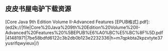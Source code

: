 ## 皮皮书屋电驴下载资源 

[Professional SharePoint 2010 Development.pdf]: (ed2k://|file|Professional%20SharePoint%202010%20Development.pdf|30942575|2822eec70b7ec163ac76effe09f80633|h=7cssruzsgdfr246ajfo7ud4umlgm6bbo|/)

[Core J2EE Patterns_ Best Practices and Design Strategies, Second Edition.chm]: (ed2k://|file|Core%20J2EE%20Patterns_%20Best%20Practices%20and%20Design%20Strategies%2C%20Second%20Edition.chm|4098490|04ca3c0eafcbf754fd43d34f8550e2b3|h=jdmfhqscz7mjm37q4o6k5biic7w3wlte|/)

[Mastering Cloud Computing.pdf]: (ed2k://|file|Mastering%20Cloud%20Computing.pdf|36936010|8c4b50c4c58374958ca6bd7f8efc2653|h=ix2g2hwzgvpppihqqhpx6n622sn7tecq|/)

[Microsoft SQL Server 2008 High Availability with Clustering & Database Mirroring.pdf]: (ed2k://|file|Microsoft%20SQL%20Server%202008%20High%20Availability%20with%20Clustering%20%26%20Database%20Mirroring.pdf|13646872|03e59f32d1f62b54c48a2d94379488ae|h=zqsw3uurkh7nkuzjeajianqlqpi5kd2f|/)

[Apache_ The Definitive Guide, 3rd Edition.chm]: (ed2k://|file|Apache_%20The%20Definitive%20Guide%2C%203rd%20Edition.chm|909067|c0f486884738a8e1ae0733f448571dab|h=seusngcf2xz3ada4fdr6ke445t3ic4ij|/)

[Purely Functional Data Structures （完整版OCR）.pdf]: (ed2k://|file|Purely%20Functional%20Data%20Structures%20%EF%BC%88%E5%AE%8C%E6%95%B4%E7%89%88OCR%EF%BC%89.pdf|7770773|2d7c7d47fb1bf47b0bdae6e535c4f0d5|h=22y3ucccxsjnvpn63ky6uclmikwqlwua|/)

[Switching to the Mac_ The Missing Manual, Snow Leopard Edition.pdf]: (ed2k://|file|Switching%20to%20the%20Mac_%20The%20Missing%20Manual%2C%20Snow%20Leopard%20Edition.pdf|9220873|3035c0fef9c02e47bbe30feca68ce993|h=ik6t5kmd5s5prkdg62nxtz3fw55tv2b6|/)

[Ubuntu Made Easy.pdf]: (ed2k://|file|Ubuntu%20Made%20Easy.pdf|23450355|26a159f96fa0246098b9f804d0141f18|h=fgiyp5qk72hgciznkfqacccc7y3mmq3x|/)

[JavaScript DOM编程艺术.pdf]: (ed2k://|file|JavaScript%20DOM%E7%BC%96%E7%A8%8B%E8%89%BA%E6%9C%AF.pdf|24242063|134a46d01205a5d30cbbc98c9b074caf|h=2hoe76y4g6pswmfdxlo2coiejgz7zpci|/)

[HTML5 24-Hour Trainer.pdf]: (ed2k://|file|HTML5%2024-Hour%20Trainer.pdf|15754468|338ad1261bb53cae64ed2b60fa40c6dd|h=zf6gqtdmv5umh6uwup63miy654eupl2y|/)

[Level of Detail for 3D Graphics.pdf]: (ed2k://|file|Level%20of%20Detail%20for%203D%20Graphics.pdf|7693798|42bae11e973ee68f175387f99572f96a|h=ads3pquvpiay5q4fctk4ru2sxmnqs6e3|/)

[The Rspec Book Beta 15.pdf]: (ed2k://|file|The%20Rspec%20Book%20Beta%2015.pdf|5818604|248b6fe2f55c53a1943217fd72c07856|h=gomiusblanz6jkekl65fgh5lk2rxlxxk|/)

[OpenGL 参考手册.zip]: (ed2k://|file|OpenGL%20%E5%8F%82%E8%80%83%E6%89%8B%E5%86%8C.zip|2783246|2adb33e5c54e20ebba2145eb1d458eb6|h=cx7rotyeo4y54hsxvcufrvzinzuqctnd|/)

[软件测试经验与教训(Lessons Learned in Software Testing).pdf]: (ed2k://|file|%E8%BD%AF%E4%BB%B6%E6%B5%8B%E8%AF%95%E7%BB%8F%E9%AA%8C%E4%B8%8E%E6%95%99%E8%AE%AD%28Lessons%20Learned%20in%20Software%20Testing%29.pdf|7237654|9d20839993a169bf5589ccafd4ac3be4|h=6gacmddr576chfvigw4zxs5umkie4m7t|/)

[Scripting Intelligence_ Web 3.0 Information, Gathering and Processing.pdf]: (ed2k://|file|Scripting%20Intelligence_%20Web%203.0%20Information%2C%20Gathering%20and%20Processing.pdf|5520046|54c873aa00a3cd801aaf2284386470a7|h=3subjpyrzc3oph4wqxkphzzxc2ivvbrc|/)

[SVG Essentials.pdf]: (ed2k://|file|SVG%20Essentials.pdf|2196099|a1c9d833527c48b6361f7e8ccc69d213|h=bz2qdqnbuuwdnxjx5o47xh6e7hswhzuj|/)

[Inside Microsoft Windows SharePoint Services 3.0.chm]: (ed2k://|file|Inside%20Microsoft%20Windows%20SharePoint%20Services%203.0.chm|9981941|657de91659191157af1dd61161760fb3|h=763qpyh3qgw4ireahwvvtc5hwa6ma2ep|/)

[Introduction Visual C# 2010.pdf]: (ed2k://|file|Introduction%20Visual%20C%23%202010.pdf|19794448|5ad762d28f21e5a3f9d52eb403783a2d|h=43qe5fmxkz2sfjodznsl2ljnelb34lzx|/)

[Applied jQuery_ Develop and Design.pdf]: (ed2k://|file|Applied%20jQuery_%20Develop%20and%20Design.pdf|12811185|ea0e24905e6f1a9cee70686d6b66091f|h=26gfw6jzwv3sz3elobvf4ptsbmxbulmm|/)

[Windows Server 2012 Hyper-V虚拟化部署与管理指南.pdf]: (ed2k://|file|Windows%20Server%202012%20Hyper-V%E8%99%9A%E6%8B%9F%E5%8C%96%E9%83%A8%E7%BD%B2%E4%B8%8E%E7%AE%A1%E7%90%86%E6%8C%87%E5%8D%97.pdf|7974327|ba3567e8cd5cc560c6825295a455c8e2|h=vszlgcrjfzcfwsjv5idx4taxa5nttszi|/)

[The Power of Algorithms.pdf]: (ed2k://|file|The%20Power%20of%20Algorithms.pdf|5136814|a1c864dafbf19b4ff3c8b2e8ec3b4abe|h=c2qhcutnwo3fhotpdzebompr2rppxz2v|/)

[Sams Teach Yourself Visual C# 2010 in 24 Hours_ Complete Starter Kit.pdf]: (ed2k://|file|Sams%20Teach%20Yourself%20Visual%20C%23%202010%20in%2024%20Hours_%20Complete%20Starter%20Kit.pdf|11012549|8fd8daa60519f78edcc97144eb9bb18e|h=ntnbjxf3q4issukiovfakyke6bs7ufpa|/)

[Embedded Hardware (Newnes Know It All).pdf]: (ed2k://|file|Embedded%20Hardware%20%28Newnes%20Know%20It%20All%29.pdf|10801728|67e5a774c426dd64fb01d4d731ab9515|h=y4yvsrqfb4bnaschjvzsnibpx3y6xlgu|/)

[Objective-C基础教程 (高清版).pdf]: (ed2k://|file|Objective-C%E5%9F%BA%E7%A1%80%E6%95%99%E7%A8%8B%20%28%E9%AB%98%E6%B8%85%E7%89%88%29.pdf|49342289|d31730b78aa4dbd9f1ad06ba0795aa36|h=ejufqh2fyah5rkpforgyqui7ohlpolnt|/)

[Core Animation_ Simplified Animation Techniques for Mac and iPhone Development.pdf]: (ed2k://|file|Core%20Animation_%20Simplified%20Animation%20Techniques%20for%20Mac%20and%20iPhone%20Development.pdf|5735035|f38d1b71f1b3f1e7daa5680969d59e0d|h=rvczlrmrtnwrtk5sbpgizie4shyxo4d2|/)

[Open Source .NET Development.chm]: (ed2k://|file|Open%20Source%20.NET%20Development.chm|7749560|d83d14cd398149ca99196179930b7643|h=tw7bbjl2zazc2fez7uxzaocto6w5kuww|/)

[Using Microsoft Excel 2010.pdf]: (ed2k://|file|Using%20Microsoft%20Excel%202010.pdf|3864403|f45d655bcc5d8885df16cc98ffe2f764|h=xrmvxf2dqnd6bgeojclizag6meajvjff|/)

[汇编语言(第2版) 较清晰版.pdf]: (ed2k://|file|%E6%B1%87%E7%BC%96%E8%AF%AD%E8%A8%80%28%E7%AC%AC2%E7%89%88%29%20%E8%BE%83%E6%B8%85%E6%99%B0%E7%89%88.pdf|35501231|2023daa68463de97a33091d0364d0af2|h=xwkvw46wdz46skbzkhtitnm76vxpbgqv|/)

[Wireless All-In-One For Dummies 2E.pdf]: (ed2k://|file|Wireless%20All-In-One%20For%20Dummies%202E.pdf|14006784|57eff288e9e14df21315204b321ecd3f|h=2xirz6ic65tzqhhm4mvydzhbnuahbk7a|/)

[ASP开发CRM系统实例导航.pdf]: (ed2k://|file|ASP%E5%BC%80%E5%8F%91CRM%E7%B3%BB%E7%BB%9F%E5%AE%9E%E4%BE%8B%E5%AF%BC%E8%88%AA.pdf|4727661|c41997ab512b6aadca2cee57e7dd9bc7|h=6zn45p3vx5tzdmp5nvdbdfjtpwh53pvh|/)

[C++ FAQs, Second edition.pdf]: (ed2k://|file|C%2B%2B%20FAQs%2C%20Second%20edition.pdf|1200312|f8455c3fcc984182ef116b9e9c37cc2d|h=4xfj3jfyaqoskrgzd6c4empf6fssyqub|/)

[Borland C++Builder 6 developer’s guide.pdf]: (ed2k://|file|Borland%20C%2B%2BBuilder%206%20developer%E2%80%99s%20guide.pdf|12425293|209608c7b0dc325ed4b9574a3e278374|h=jyv4z3d5f4y3dbfzp7li3cjjcy3hjcms|/)

[Subversion Version Control_ Using the Subversion Version Control System in Development Projects.chm]: (ed2k://|file|Subversion%20Version%20Control_%20Using%20the%20Subversion%20Version%20Control%20System%20in%20Development%20Projects.chm|3024620|d3edc81977276fa8f5973876c96db3d7|h=iupd37sqfzsihj6vwqww3vigol2cuqfx|/)

[My Droid.pdf]: (ed2k://|file|My%20Droid.pdf|28098456|a44955513eae662ecb0b47c23585d01a|h=gkjdvdplurlorsozmpc4fte6qpl2gdoh|/)

[Linux For Dummies 8th Edition.pdf]: (ed2k://|file|Linux%20For%20Dummies%208th%20Edition.pdf|9758053|e297032968a2e2cc482ebf4844ff1806|h=yds3ipxd4rxydu5pc4uulv27kq756cml|/)

[Cisco网络互连与故障排除.zip]: (ed2k://|file|Cisco%E7%BD%91%E7%BB%9C%E4%BA%92%E8%BF%9E%E4%B8%8E%E6%95%85%E9%9A%9C%E6%8E%92%E9%99%A4.zip|5199333|bfb472bc1cf4400d4e0dc5d84a15e954|h=mrczkftojusoducioyfyx6bconmznj6s|/)

[Programming Ruby 1.9 & 2.0 (EPUB).pdf]: (ed2k://|file|Programming%20Ruby%201.9%20%26%202.0%20%28EPUB%29.pdf|4011622|c6b5e27a2f8ea830d089fbe4053965b8|h=23i5w3bxvivri3lvgkqfrduqonsy5xc6|/)

[单元测试之道Java版（Pragmatic Unit Testing in Java with JUnit）.pdf]: (ed2k://|file|%E5%8D%95%E5%85%83%E6%B5%8B%E8%AF%95%E4%B9%8B%E9%81%93Java%E7%89%88%EF%BC%88Pragmatic%20Unit%20Testing%20in%20Java%20with%20JUnit%EF%BC%89.pdf|5512125|29e0f3077803d4407fbe153610a0237b|h=mxlkuus4thzvwrthfktnhmjdsh3qtk4v|/)

[Beginning Portable Shell Scripting_ From Novice to Professional.pdf]: (ed2k://|file|Beginning%20Portable%20Shell%20Scripting_%20From%20Novice%20to%20Professional.pdf|3075661|eb096f6609e9b689bd692e5148093c5b|h=f5rqbzl2auzue2kdw5pc6cb3vcm2itmx|/)

[Java™ Studio Creator Field Guide.chm]: (ed2k://|file|Java%E2%84%A2%20Studio%20Creator%20Field%20Guide.chm|5073106|32dd276e4cc6f7673f18c1d6587bdcdd|h=sa6xgpzsl2si4wq62sdys6hfidmjm2sz|/)

[In The Plex.pdf]: (ed2k://|file|In%20The%20Plex.pdf|3660029|267b790bb0bcce098388f549bf381fbe|h=4dcqdevjobxqwrdci6jblkpkjskg6g34|/)

[Java(TM) Programming_ From Problem Analysis to Program Design.pdf]: (ed2k://|file|Java%28TM%29%20Programming_%20From%20Problem%20Analysis%20to%20Program%20Design.pdf|7794037|080e6137b374692cc5a7e256c2d4d230|h=ubdlhkccw5p63cc2pwbrk4ipgk7lqzvv|/)

[UI is Communication (EPUB).pdf]: (ed2k://|file|UI%20is%20Communication%20%28EPUB%29.pdf|7418245|055ce9c89b93a8542b1a74274276b15d|h=6ivs6iasofehngskmmiy7wcxc5blngis|/)

[Java Concurrency in Practice.chm]: (ed2k://|file|Java%20Concurrency%20in%20Practice.chm|1218520|fb30d9c86fb708b54034c77f91aa09ec|h=b76u3g5paafvizxy4tcwv5lsapj2tugs|/)

[Exploring Lift.pdf]: (ed2k://|file|Exploring%20Lift.pdf|2063954|d0b64c8a39341d81298d53ca3cefada3|h=nnfozi64aiik25lklwnve253tvkes4aa|/)

[Pragmatic Version Control Using Subversion, 2nd Edition.pdf]: (ed2k://|file|Pragmatic%20Version%20Control%20Using%20Subversion%2C%202nd%20Edition.pdf|2129289|60927263f7b86e41f5c3d39fc2d39ecf|h=56li3qc2spdnfsp7eg3stfqbojlvxyle|/)

[Pragmatic Version Control Using Subversion.pdf]: (ed2k://|file|Pragmatic%20Version%20Control%20Using%20Subversion.pdf|1852228|2e6ba860391d0a65a37067c45e1d9a83|h=r4mc4bl3tzwkzujtjbcuv56jzcfxq5je|/)

[Pragmatic Guide to Subversion.pdf]: (ed2k://|file|Pragmatic%20Guide%20to%20Subversion.pdf|3571186|526c85cad802f8dca195879db5ddad6d|h=2mcfzecvvebpptt7adg275tqv46ybqis|/)

[Classification and Data Mining.pdf]: (ed2k://|file|Classification%20and%20Data%20Mining.pdf|5065977|8ae3837015cf97c0d377a3fd4b0b185d|h=qqhhrml3ufm2bhmikkbta7hgw6agtcbu|/)

[Beginning Drupal.pdf]: (ed2k://|file|Beginning%20Drupal.pdf|36294871|1cd42602878f7fb72fd21cc60f2b1d72|h=7ivkot76rg6yjfolpqigggejyjrd4ynn|/)

[The C Programming Language中文版.pdf]: (ed2k://|file|The%20C%20Programming%20Language%E4%B8%AD%E6%96%87%E7%89%88.pdf|1921252|82cf030e2cd9f199113c54fdab0ef7cc|h=kzocmaygizsqegfx6zyj7jf47a2fuwsy|/)

[C++ Primer 第四版 中英文版.chm]: (ed2k://|file|C%2B%2B%20Primer%20%E7%AC%AC%E5%9B%9B%E7%89%88%20%E4%B8%AD%E8%8B%B1%E6%96%87%E7%89%88.chm|1782257|6eedb1746770ab4485da7e8eb9f9287a|h=e2pyu2dk3oiy2sgzj4x4vgzgy2zj6loz|/)

[深入剖析Tomcat.pdf]: (ed2k://|file|%E6%B7%B1%E5%85%A5%E5%89%96%E6%9E%90Tomcat.pdf|1935356|41a1c248557e874500a08921c8c3fd03|h=dwi4i376np3an5zx7ssrwpff2pi2pyf7|/)

[Windows Developer Power Tools.chm]: (ed2k://|file|Windows%20Developer%20Power%20Tools.chm|23813463|b86bd4758a5beb2978aeab5f9e125167|h=qj6rp77oasnaoxq3orwalouwqvjnl7ta|/)

[Excel 2007 Dashboards & Reports For Dummies.pdf]: (ed2k://|file|Excel%202007%20Dashboards%20%26%20Reports%20For%20Dummies.pdf|9510111|e4d429dda4549a09c84ede2b5e3a04f6|h=fqfb7sguctz3vctd35jqcfnzpw4e7nri|/)

[C++ Concurrency in Action.pdf]: (ed2k://|file|C%2B%2B%20Concurrency%20in%20Action.pdf|6490945|bb2bdfdb8c527d40168f60760db01339|h=qqy2cdj5ojcwcubxjbch4qhjc2frfumt|/)

[Real World Camera Raw with Adobe Photoshop CS5.pdf]: (ed2k://|file|Real%20World%20Camera%20Raw%20with%20Adobe%20Photoshop%20CS5.pdf|37072581|20bcf9f869063c803d5d14bf2edb063e|h=xoprcaafb5jb2gz4x3ct3we3mpyssztl|/)

[Becoming Functional (MOBI).pdf]: (ed2k://|file|Becoming%20Functional%20%28MOBI%29.pdf|4613002|518ac4db30a45665aa1ebf40e99b47b9|h=gwssd5drebqqekpf3m3mdxb2hggu4ijb|/)

[Hack This.pdf]: (ed2k://|file|Hack%20This.pdf|34966484|5d33ec1ece1f100c72ba5d50fa0d9e15|h=66zaw7x5pqw3f64l6tdougnamapwbygu|/)

[Jewels of Stringology_ Text Algorithms.pdf]: (ed2k://|file|Jewels%20of%20Stringology_%20Text%20Algorithms.pdf|2351515|5feadfbe717df2c7f11e73c448f8ced1|h=kxfgl6l47hsplyykccvhcz5mruxfsoeq|/)

[Addison Wesley’s Javascript Reference Card.pdf]: (ed2k://|file|Addison%20Wesley%E2%80%99s%20Javascript%20Reference%20Card.pdf|96176|41dce57c82c522af092a47da1c436a60|h=277itxi724hupai3nlz5amshgmwzpgdj|/)

[Dylan Programming_ An Object-Oriented and Dynamic Language.chm]: (ed2k://|file|Dylan%20Programming_%20An%20Object-Oriented%20and%20Dynamic%20Language.chm|408827|9fbda6b7f2fc0549d2a17149a9f0bd4f|h=3rkgoofc6jxprcvde6xwmypib2gnnvvp|/)

[Virtualization_ A Manager’s Guide.pdf]: (ed2k://|file|Virtualization_%20A%20Manager%E2%80%99s%20Guide.pdf|4227656|5a216850851719d8a83b7dc23c536993|h=rrxzc5xk25lbeoajxhlxlhavgskl4iiz|/)

[IBM PowerVM Virtualization Managing and Monitoring.pdf]: (ed2k://|file|IBM%20PowerVM%20Virtualization%20Managing%20and%20Monitoring.pdf|8810892|1dbd0c586bcba228c18bedd9fc02b9fa|h=dhiroxaxu2f374gzl42hlzy4ftor5vk5|/)

[Programming Interviews Exposed_ Secrets to Landing Your Next Job, Second Edition.chm]: (ed2k://|file|Programming%20Interviews%20Exposed_%20Secrets%20to%20Landing%20Your%20Next%20Job%2C%20Second%20Edition.chm|1924302|5131a490259746af1d77c9576b26eaec|h=tsmvuukuj7pffz2e6vg72otc3w4uqqu7|/)

[Remote.pdf]: (ed2k://|file|Remote.pdf|5675592|912b903b6a73cbf1fe018eff4a89d02b|h=tkdqi7fx3cktmi2sbe4r7emjgg5x5qmx|/)

[Computer Vision_Computer Graphics Collaboration Techniques.pdf]: (ed2k://|file|Computer%20Vision_Computer%20Graphics%20Collaboration%20Techniques.pdf|12130009|7857a64dc9d8343b3897474cd63db10b|h=fy6pvyei7q5aso4wknhher55uwimnf6k|/)

[3D Math Primer for Graphics and Game Development.pdf]: (ed2k://|file|3D%20Math%20Primer%20for%20Graphics%20and%20Game%20Development.pdf|23211192|6fc63050c2f4247193da2dbcef844ef0|h=6ooquvhj7sxqu46gkzvd4odqpnxs2le6|/)

[Parallel Programming with Microsoft Visual Studio 2010 Step by Step.pdf]: (ed2k://|file|Parallel%20Programming%20with%20Microsoft%20Visual%20Studio%202010%20Step%20by%20Step.pdf|16706495|c93f8c6a900abbe05cfe151155ab11ec|h=4nz7w6t6pwp6fzn7qojrgqgzetq3soyr|/)

[Photoshop CS5 For Dummies.pdf]: (ed2k://|file|Photoshop%20CS5%20For%20Dummies.pdf|30878849|568b3576eedef4b7351a69dc5a9ad9e2|h=k5ll7ztwwxx3mvcxzqsbihw2smaav4nc|/)

[Randomized Algorithms.pdf]: (ed2k://|file|Randomized%20Algorithms.pdf|3650593|a93eca9b72bd4347d37c1de0d57f8ed1|h=zhw7owbxxzkeijy54miqnjrqyktoy4vk|/)

[Making Software.pdf]: (ed2k://|file|Making%20Software.pdf|12702258|fd48692c784511b7d84811f1de617bb8|h=gdbm35t23hz57h3b7nkaf4usm427yhhm|/)

[C++ Primer 3rd Edition and Answer.zip]: (ed2k://|file|C%2B%2B%20Primer%203rd%20Edition%20and%20Answer.zip|20460|c7abf0b65df178192c6aee3e36befd14|h=lynwzyvm7sh4k4ycuvxaxc5arjbgfoie|/)

[Handbook of FPGA Design Security.pdf]: (ed2k://|file|Handbook%20of%20FPGA%20Design%20Security.pdf|2207772|644767e3c07cd3378ba84950893a3385|h=vmzqfutgwrocwyro6pbmfeutlkhwvilp|/)

[Ethereal Packet Sniffing.pdf]: (ed2k://|file|Ethereal%20Packet%20Sniffing.pdf|6238684|470c3fc918d63b913bba939b2c43ddac|h=x73ou4mnufbna5rzothbug3vzxsessjp|/)

[Pro Java Programming, Second Edition.pdf]: (ed2k://|file|Pro%20Java%20Programming%2C%20Second%20Edition.pdf|4773157|85bda428b6f5192a0aae3d85afb0f234|h=2hntvlczvmwm5yrb3vifx7c55dwepayl|/)

[C++ Primer 第四版 （中文版）.pdf]: (ed2k://|file|C%2B%2B%20Primer%20%E7%AC%AC%E5%9B%9B%E7%89%88%20%EF%BC%88%E4%B8%AD%E6%96%87%E7%89%88%EF%BC%89.pdf|2596228|3749021af92916fab09c3d3d266d8d51|h=7ezsdbhgkgrwecydx75j3mjyg4yo22rm|/)

[Core Java 9th Edition Volume II-Advanced Features [EPUB格式].pdf]: (ed2k://|file|Core%20Java%209th%20Edition%20Volume%20II-Advanced%20Features%20%5BEPUB%E6%A0%BC%E5%BC%8F%5D.pdf|41481971|7be58bdfd6122c3b2db0b123e2232336|h=m7qpkbta2kpzxtyte37yusrifqwyieux|/)

[Official (ISC)2 Guide to the CSSLP CBK, Second Edition.pdf]: (ed2k://|file|Official%20%28ISC%292%20Guide%20to%20the%20CSSLP%20CBK%2C%20Second%20Edition.pdf|17730509|ba59ee89c282b341e6fc03c465b2aa7d|h=534a4fzadsqkq5mraawina5t6s6emi4h|/)

[The Art and Science of Java.pdf]: (ed2k://|file|The%20Art%20and%20Science%20of%20Java.pdf|2259957|b02af38c6ca9c265c3b7d02d95400cf4|h=nhgnmisgrmedvchaztp53fv2ktxssnmz|/)

